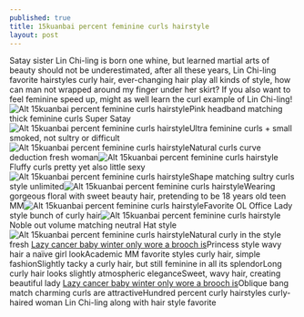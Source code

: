 ```yaml
---
published: true
title: 15kuanbai percent feminine curls hairstyle
layout: post
---
```

Satay sister Lin Chi-ling is born one whine, but learned martial arts of beauty should not be underestimated, after all these years, Lin Chi-ling favorite hairstyles curly hair, ever-changing hair play all kinds of style, how can man not wrapped around my finger under her skirt? If you also want to feel feminine speed up, might as well learn the curl example of Lin Chi-ling!![Alt 15kuanbai percent feminine curls hairstyle](https://c2.staticflickr.com/2/1521/24737481156_caa01ee1b1.jpg)Pink headband matching thick feminine curls Super Satay![Alt 15kuanbai percent feminine curls hairstyle](https://c2.staticflickr.com/2/1605/24737487386_af8c65c1eb.jpg)Ultra feminine curls + small smoked, not sultry or difficult![Alt 15kuanbai percent feminine curls hairstyle](https://c2.staticflickr.com/2/1471/24136877373_9fdcefe448.jpg)Natural curls curve deduction fresh woman![Alt 15kuanbai percent feminine curls hairstyle](https://c2.staticflickr.com/2/1532/24135562544_daa7af755b.jpg)Fluffy curls pretty yet also little sexy![Alt 15kuanbai percent feminine curls hairstyle](https://c2.staticflickr.com/2/1573/24645924782_e0aac1c4e7.jpg)Shape matching sultry curls style unlimited![Alt 15kuanbai percent feminine curls hairstyle](https://c2.staticflickr.com/2/1486/24645930462_201e7dea4d.jpg)Wearing gorgeous floral with sweet beauty hair, pretending to be 18 years old teen MM![Alt 15kuanbai percent feminine curls hairstyle](https://c2.staticflickr.com/2/1535/24135579894_e640873d33.jpg)Favorite OL Office Lady style bunch of curly hair![Alt 15kuanbai percent feminine curls hairstyle](https://c2.staticflickr.com/2/1453/24136905203_e18a64bbc1.jpg)Noble out volume matching neutral Hat style![Alt 15kuanbai percent feminine curls hairstyle](https://c2.staticflickr.com/2/1477/24468230990_2437b68b72.jpg)Natural curly in the style fresh [Lazy cancer baby winter only wore a brooch is](http://www.mkfans.com/2015/12/15/lazy-cancer-baby-winter-only-wore-a-brooch-is-enough/)Princess style wavy hair a naïve girl lookAcademic MM favorite styles curly hair, simple fashionSlightly tacky a curly hair, but still feminine in all its splendorLong curly hair looks slightly atmospheric eleganceSweet, wavy hair, creating beautiful lady [Lazy cancer baby winter only wore a brooch is](http://www.mkfans.com/2015/12/15/lazy-cancer-baby-winter-only-wore-a-brooch-is-enough/)Oblique bang match charming curls are attractiveHundred percent curly hairstyles curly-haired woman Lin Chi-ling along with hair style favorite